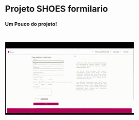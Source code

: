 <h1> Projeto SHOES formilario</h1>

<h3>Um Pouco do projeto!</h3><br><br>
<img src="/img/gif pagina.gif" alt="">